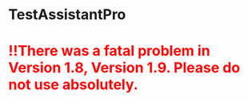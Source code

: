 # TestAssistantPro

# <span style="color:red">!!There was a fatal problem in Version 1.8, Version 1.9. Please do not use absolutely.</span>
